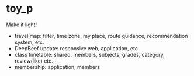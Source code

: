 # toy_p
Make it light!
- travel map: filter, time zone, my place, route guidance, recommendation system, etc.
- DeepBeef update: responsive web, application, etc.
- class timetable: shared, members, subjects, grades, category, review(like) etc.
- membership: application, members
